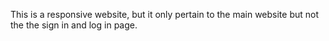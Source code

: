 This is a responsive website, but it only pertain to the main website but not the the sign in and log in page.